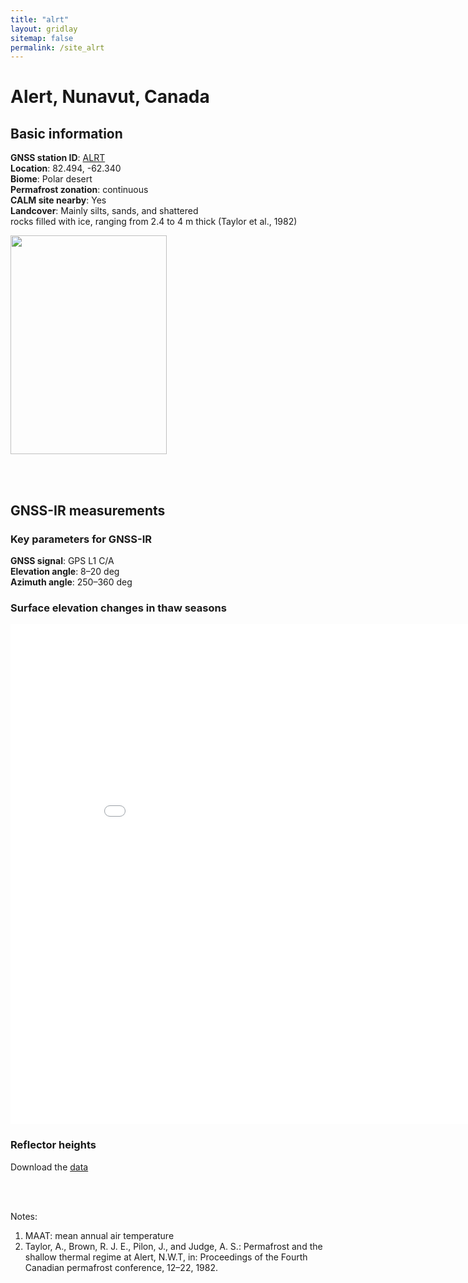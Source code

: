 ```yaml
---
title: "alrt"
layout: gridlay
sitemap: false
permalink: /site_alrt
---
```


# Alert, Nunavut, Canada

## Basic information

<div markdown="0" id="information" class="col-sm-12">
    <!--
    <div markdown="0" id="geolocation" class="col-sm-6">
        <iframe width="350px" height="350px" frameborder="0" src="{{ site.url }}{{ site.baseurl }}/maps/alrt.html"></iframe>  
    </div>
    -->
    <p>
        <b>GNSS station ID</b>:         <a href="https://webapp.geod.nrcan.gc.ca/geod/data-donnees/station/report-rapport.php?id=M029001">ALRT</a><br/>            
        <b>Location</b>:                82.494, -62.340<br/>
        <b>Biome</b>:                   Polar desert<br/>
        <b>Permafrost zonation</b>:     continuous<br/>
        <b>CALM site nearby</b>:        Yes<br/>
        <b>Landcover</b>:               Mainly silts, sands, and shattered <br/>
        rocks filled with ice, ranging from 2.4 to 4 m thick (Taylor et al., 1982) 
    </p>
    <p>
        <img src="{{ site.url }}{{ site.baseurl }}/photos/alrt.jpg" width="250px" height="350px" border="0">
    </p>
</div>

<br/>
<br/>


## GNSS-IR measurements  

### Key parameters for GNSS-IR
**GNSS signal**:            GPS L1 C/A <br/>
**Elevation angle**:        8–20 deg <br/>
**Azimuth angle**:          250–360 deg <br/>

### Surface elevation changes in thaw seasons
<iframe width="900" height="800" frameborder="0" scrolling="no" src="{{ site.url }}{{ site.baseurl }}/gnssir/alrt_plot.html"></iframe>

### Reflector heights  
Download the [data](../gnssir/alrt.csv) 

<br/>
<br/>

Notes:
1. MAAT: mean annual air temperature
2. Taylor, A., Brown, R. J. E., Pilon, J., and Judge, A. S.: Permafrost and the shallow thermal regime at Alert, N.W.T, in: Proceedings of the Fourth Canadian permafrost conference, 12–22, 1982.




